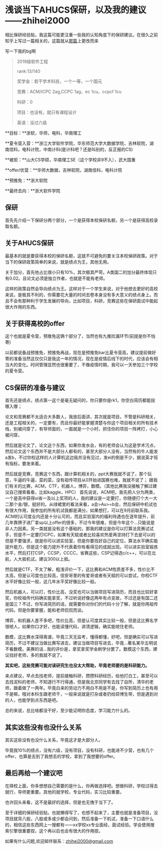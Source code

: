 # 浅谈当下AHUCS保研，以及我的建议——zhihei2000

相比保研经验贴，我这篇可能更注重一些我的认知角度下的保研建议。在很久之前知乎上写过一篇相关的，这篇就从[那篇](https://www.zhihu.com/question/552437912/answer/2709938196)上更改而来

写一下我的bg啊

> 2019级软件工程
>
> rank:13/140
>
> 奖学金：若干学术科技，一个一等，一个国元
>
> 竞赛：ACM/ICPC 2ag,CCPC 1ag，ec 1cu，ccpcf 1cu
>
> 科研：0
>
> 项目：也没有，就只有课程设计
>
> 英语：没过六级

**目标：**浙软，华师，电科，华南理工

**夏令营入营：**浙江大学软件学院，华东师范大学大数据学院，吉林软院，湖南信科，电科计院，中南计科(是计科吧？还是叫别的，反正报的CS)

**被拒：**山大CS学硕，华南理工SE（这个学校非9不入），武大国重

**offer/优营：**华师大数据，吉林软院，湖南信科，电科计院

**预推免：**浙大软院

**最终去向：**浙大软件学院

## 保研

首先先介绍一下保研分两个部分，一个是获得本校保研名额，另一个是获得高校录取名额。 

## 关于AHUCS保研

最基本的就是要获得本校的保研名额，这就不可避免的要关注本校保研政策。对于当下的保研政策简单的来说，就是绩点为王，其他无用。

关于加分，首先他占比很小只有10%，其次极其严苛。A类国二的加分最终体现只有0.02。且论文必须是独立作者，也就是不能有老师。

这样的政策自然会导向绩点为王。这样对于一个学生来说，对于他想去更好的高校来说，是极其不利的，你需要花大量的时间去卷本身没有多大意义的绩点身上。而且不会有那种利于学生发展的导向，比如项目，科研，竞赛这些在保研面试中能起很大作用的东西。

## 关于获得高校的offer

这个也就是夏令营，预推免这俩个部分了，当然也有九推捡漏环节(前提是你不怕寄)

以前都说备战预推免，预推免再战，现在是预推免bar比夏令营高，建议提前做好寄的准备当然这仅仅只是我这一年的情况，现在是疫情后线下的时代，应该会有相当大的变化。时间管理显然也很重要了，不像疫情时期，我可以一天参加三个学校的夏令营。

## CS保研的准备与建议

首先还是绩点，绩点第一这个是毫无疑问的，你只要你是rk1，你空白简历都能投哪入哪；

论文和竞赛都不太适合大多数人，我放后面讲，其次就是项目，不管是科研相关，还是工程相关的，一定要有，而且你最好能掌握清楚与你这个项目相关的所有技术栈，别被问穿了，有导师面的，一面就是一个小时，抓住你的项目一阵拷打，小心被问穿。

然后就是论文了，论文这个东西，如果你发水会，有的老师会认为这是学术污点，然后论文这个东西并不是大部分人都有的，甚至大部分人没有，当然有的牛人能发a发b，不过你校这样的人计算机这边我并没有见过，发ei的倒是不少，据说英才班有指标，要发来着。

然后就是竞赛，竞赛这个东西，跟计算机相关的，ppt大赛我就不说了，那个玩意，牛逼的牛逼，菜的菜，没有祖传项目从0开始进国赛也难，我就不说了；
跟我们有关的比赛，ACM，CTF，机器人，博弈，数模。（其他比赛我没接触了解过建议自己搜索看看，比如kaggle，HPC）
首先说说，ACM吧，我先把人分为两类，一个是高中获得oi省一及以上奖项的人，我的建议是一定要打，你随便打个大一大二那个金/银，挺好的。从绿裙里的看法来看，a会>Au>=b会，然后保研中机试也有很大作用，我参加的所有机试我都是满分。如果想打，可以在9月前联系我。ACM的认可度业内还是十分认可的，而且实验室内的福利待遇也在逐年提升，前几年靠牌子进厂拿sp以上offer的很多，不过今年很难，但是今年这个...只能说是非人力因素。另一类就是没有这个基础的，那我的建议是你可以打算法竞赛试试手，但是不一定要打ICPC，如果有天赋或者比较喜欢热爱再坚持打下去是可以的但是不要强求，就是你可以进实验室，但是你要找好自己的定位，算法水平确实能提升能力，但是这个能力提升不代表着你有看得见的成就出现。可以进实验室锻炼水平，然后打打CSP，CCSP，CCCC，省赛这些，CSP记得选c/c++，可以在北航，人大抵机试，建议300以上抵。

然后就是CTF，不太了解，粗浅评价一下，这比赛和ACM性质差不多，性价比不太高，但是认可度也比较高，信安哥里的有爱哥或者有天赋的可以尝试，你校CTF水平好像比较一般，这几年水平奖好像比较一般。

然后机器人，可以打，性价比高，没奖也可以当做项目写进简历，而且也比较好拿奖，你校祖传代码确实能拿奖，不过听说好像这两年有点变故，不过还是有国二还是国三？不过，你写进简历的话，就需要你对你们的代码十分了解，就是你用祖传代码，但是你要掌握，能和老师侃侃而谈。

博弈，和机器人差不多吧，性价比高，但是认可度其实比较一般，但是这比赛名字很唬人，如果你口才好，也能读懂代码，讲清逻辑，确实能唬住老师。

数模，这比赛水深得离谱，毕竟三天无监考，懂得都懂，好吧，但是确实可以写进简历，不过不建议当做比赛写进去，建议当做项目写进去，毕竟...著名某华五明说不看数模。美赛的话...我的评价是，拿奖拿奖学金刷学分罢了。数模这个东西，建议找好老师，多的我就不说了。

**其实吧，这些竞赛可能对读研究生也没太大帮助，毕竟老师要的是科研能力。**

来点建议，早点去找老师，提前接触科研，攒攒科研经历，给他打白工，甚至可以去找泥科的老师，不知道行不行得通，但是我北京同学有去找了自所，清华的老师，跟着做了一两年。毕竟白来的劳动力不用白不用是不是，你写到简历上也有用不是嘛，哦对本科生跟老师干，一般来说就是打杂或者扔给硕博生带，但是遇到对的人，也能学到点东西是吧。

总的来说，总比啥都没干好，至少能证明你态度，学习能力什么的。

## 其实这些没有也没什么关系

其实这些没有也没什么关系，毕竟这才是大部分人。

毕竟我10%的绩点，没有六级，没有项目，没有科研，也能进不少营，也有几个offer，也算是去到了我想去的学校，拿到了我想要的offer。

## 最后再给一个建议吧

在择校上面，你多想想自己需要的是什么，你再做选择吧。想做科研，学校过得去就行，导师更重要。其他的就学校，专业代码，实习比较重要。

也许回头来看，这不是最好的选择，但是也无愧于当下了。

至于详细的保研经验贴，也就懒得写了，也想不起来了，主要也就是准备项目，没项目就背八股，八股或多或少都会问到，然后准备一下机试，准备一下口语什么的，相信这些东西网上一搜都有——xx学校xx专业面经，面试经验。学会使用搜索引擎很重要捏，这个再以后也会有很大的作用捏。

如果有什么问题,欢迎邮件联系：zhihei2000@gmail.com

